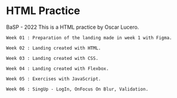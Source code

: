 # HTML Practice 
BaSP - 2022
This is a HTML practice by Oscar Lucero.
````
Week 01 : Preparation of the landing made in week 1 with Figma.

Week 02 : Landing created with HTML.

Week 03 : Landing created with CSS.

Week 04 : Landing created with Flexbox.

Week 05 : Exercises with JavaScript.

Week 06 : SingUp - LogIn, OnFocus On Blur, Validation.